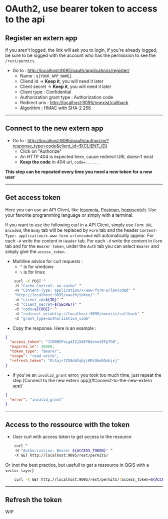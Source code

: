 # OAuth2, use bearer token to access to the api

## Register an extern app

If you aren't logged, the link will ask you to login, if you're already logged, be sure to be logged with the account who has the permission to see the `/rest/permits`.

- Go to : <http://localhost:9095/oauth/applications/register/>
  - Name : `${YOUR_APP_NAME}`
  - Cliend id -> **Keep it**, you will need it later
  - Client secret -> **Keep it**, you will need it later
  - Client type : Confidential
  - Authorization grant type : Authorization code
  - Redirect uris : <http://localhost:9095/noexist/callback>
  - Algorithm : HMAC with SHA-2 256

---

## Connect to the new extern app

- Go to : <http://localhost:9095/oauth/authorize/?response_type=code&client_id=${CLIENT_ID}>
  - Click on "Authorize"
  - An HTTP 404 is expected here, cause redirect URL doesn't exist
  - **Keep the code** in 404 url, `code=......`

**This step can be repeated every time you need a new token for a new user**

---

## Get access token

Here you can use an API Client, like [Insomnia](https://insomnia.rest/), [Postman](https://www.postman.com/), [hoppscotch](https://hoppscotch.io/). Use your favorite programming language or simply with a terminal.

If you want to use the following curl in a API Client, simply use `Form URL Encoded`, the `Body` tab will be replaced by `Form` tab and the header `Content-Type: application/x-www-form-urlencoded` will automatically appear. For each `-H` write the content in `Header` tab. For each `-d` write the content in `Form` tab and for the `Bearer token`, under the `Auth` tab you can select `Bearer` and simply give the `access_token`.

- Multiline advice for curl requests :
  - `^` is for windows
  - `\` is for linux

```bash
    curl -X POST ^
    -H "Cache-Control: no-cache" ^
    -H "Content-Type: application/x-www-form-urlencoded" ^
    "http://localhost:9095/oauth/token/" ^
    -d "client_id=${ID}" ^
    -d "client_secret=${SECRET}" ^
    -d "code=${CODE}" ^
    -d "redirect_uri=http://localhost:9095/noexist/callback" ^
    -d "grant_type=authorization_code"
```

- Copy the response. Here is an example :

```json
{
  "access_token": "JlR0B5PxLg4IZjS6EYDdvnoVEFpTG8",
  "expires_in": 36000,
  "token_type": "Bearer",
  "scope": "read write",
  "refresh_token": "ELSajrfZX8ddCqbjLKMzObm5Gnbjxj"
}
```

- if you've an `invalid_grant` error, you took too much time, just repeat the step [Connect to the new extern app](#Connect-to-the-new-extern app)`

```json
{
  "error": "invalid_grant"
}
```


---

## Access to the ressource with the token

- User curl with access token to get access to the resource

```bash
    curl ^
    -H "Authorization: Bearer ${ACCESS_TOKEN}" ^
    -X GET http://localhost:9095/rest/permits/
```

Or (not the best practice, but usefull to get a ressource in QGIS with a `vector layer`)

```bash
    curl -X GET http://localhost:9095/rest/permits/?access_token=${ACCESS_TOKEN}
```

---

## Refresh the token

WIP
